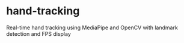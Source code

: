 # hand-tracking
Real-time hand tracking using MediaPipe and OpenCV with landmark detection and FPS display
